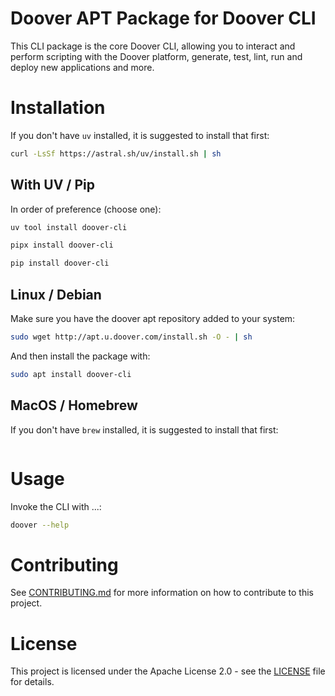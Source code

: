 # Doover APT Package for Doover CLI

This CLI package is the core Doover CLI, allowing you to interact and perform scripting with the Doover platform, 
generate, test, lint, run and deploy new applications and more.

# Installation

If you don't have `uv` installed, it is suggested to install that first:
```bash
curl -LsSf https://astral.sh/uv/install.sh | sh
```

## With UV / Pip

In order of preference (choose one):

```bash
uv tool install doover-cli
```

```bash
pipx install doover-cli
```

```bash
pip install doover-cli
```


## Linux / Debian

Make sure you have the doover apt repository added to your system:
```bash
sudo wget http://apt.u.doover.com/install.sh -O - | sh
```

And then install the package with:
```bash
sudo apt install doover-cli
```

## MacOS / Homebrew

If you don't have `brew` installed, it is suggested to install that first:
```bash
```



# Usage

Invoke the CLI with ...:
```bash
doover --help
```


# Contributing
See [CONTRIBUTING.md](.github/CONTRIBUTING.md) for more information on how to contribute to this project.

# License
This project is licensed under the Apache License 2.0 - see the [LICENSE](LICENSE) file for details.